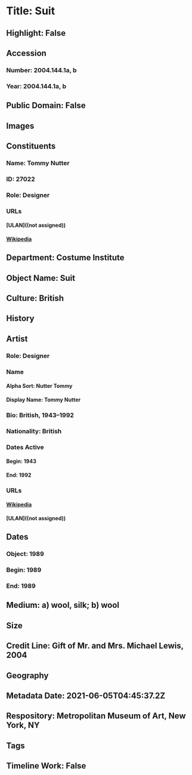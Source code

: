 # Title: Suit
## Highlight: False
## Accession
### Number: 2004.144.1a, b
### Year: 2004.144.1a, b
## Public Domain: False
## Images
## Constituents
### Name: Tommy Nutter
### ID: 27022
### Role: Designer
### URLs
#### [ULAN]((not assigned))
#### [Wikipedia](https://www.wikidata.org/wiki/Q7819747)
## Department: Costume Institute
## Object Name: Suit
## Culture: British
## History
## Artist
### Role: Designer
### Name
#### Alpha Sort: Nutter Tommy
#### Display Name: Tommy Nutter
### Bio: British, 1943–1992
### Nationality: British
### Dates Active
#### Begin: 1943
#### End: 1992
### URLs
#### [Wikipedia](https://www.wikidata.org/wiki/Q7819747)
#### [ULAN]((not assigned))
## Dates
### Object: 1989
### Begin: 1989
### End: 1989
## Medium: a) wool, silk; b) wool
## Size
## Credit Line: Gift of Mr. and Mrs. Michael Lewis, 2004
## Geography
## Metadata Date: 2021-06-05T04:45:37.2Z
## Respository: Metropolitan Museum of Art, New York, NY
## Tags
## Timeline Work: False